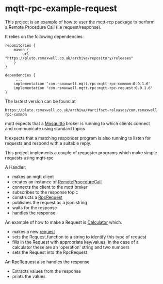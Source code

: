 # mqtt-rpc-example-request

This project is an example of how to user the mqtt-rcp package to perform a Remote Procedure Call (i.e request/response).

It relies on the following dependencies:

 
```
repositories {
    maven {
        url "https://pluto.rsmaxwell.co.uk/archiva/repository/releases"
    }
}

dependencies {
     ...
    implementation 'com.rsmaxwell.mqtt.rpc:mqtt-rpc-common:0.0.1.6'
    implementation 'com.rsmaxwell.mqtt.rpc:mqtt-rpc-request:0.0.1.6'
}
```
  
  
  
The lastest version can be found at 

```
https://pluto.rsmaxwell.co.uk/archiva/#artifact~releases/com.rsmaxwell.mqtt.rpc/mqtt-rpc-common
```

mqtt expects that a [Mosquitto](https://mosquitto.org/) broker is running to which clients connect and communicate using standard topics

It expects that a matching responder program is also running to listen for requests and respond with a suitable reply.

This project implements a couple of requester programs which make simple requests using mqtt-rpc



A Handler:

  * makes an mqtt client 
  * creates an instance of [RemoteProcedureCall](https://github.com/rsmaxwell/mqtt-rpc-request/blob/main/src/main/java/com/rsmaxwell/mqtt/rpc/request/RemoteProcedureCall.java)
  * connects the client to the mqtt broker
  * subscribes to the response topic
  * constructs a [RpcRequest ](https://github.com/rsmaxwell/mqtt-rpc-request/blob/main/src/main/java/com/rsmaxwell/mqtt/rpc/request/RpcRequest.java)
  * publishes the request as a json string
  * waits for the response
  * handles the response

An example of how to make a Request is [Calculator](https://github.com/rsmaxwell/mqtt-rpc-example-request/blob/main/src/main/java/com/rsmaxwell/mqtt/rpc/example/request/requests/Calculator.java)
which: 

  * makes a new [request](https://github.com/rsmaxwell/mqtt-rpc-common/blob/main/src/main/java/com/rsmaxwell/mqtt/rpc/common/Request.java)
  * sets the Request.function to a string to identify this type of request
  * fills in the Request with appropriate key/values, in the case of a calculator these are an 'operation' string and two numbers
  * sets the Request into the RpcRequest
  
An RpcRequest also handles the response

  * Extracts values from the response
  * prints the values 